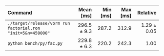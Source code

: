 | Command | Mean [ms] | Min [ms] | Max [ms] | Relative |
|:---|---:|---:|---:|---:|
| `./target/release/vorm run factorial.ron "init=5&n=450000"` | 296.5 ± 9.3 | 287.2 | 312.9 | 1.29 ± 0.05 |
| `python bench/py/fac.py` | 229.8 ± 6.3 | 220.2 | 242.3 | 1.00 |
